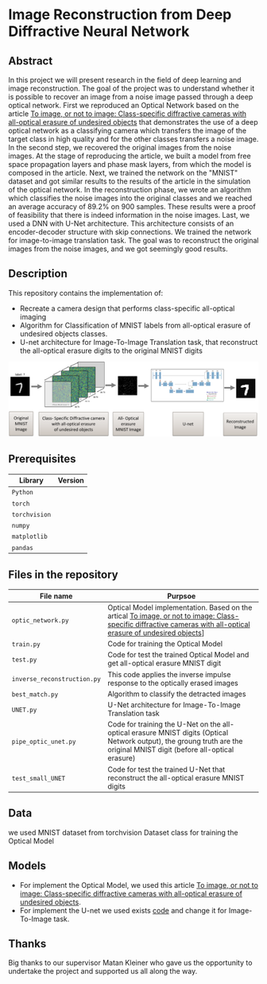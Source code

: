 # Image Reconstruction from Deep Diffractive Neural Network 
## Abstract
In this project we will present research in the field of deep learning and image reconstruction.
The goal of the project was to understand whether it is possible to recover an image from a noise image passed through a deep optical network.
First we reproduced an Optical Network based on the article [To image, or not to image: Class-specific diffractive cameras with all-optical erasure of undesired objects](https://arxiv.org/abs/2205.13122) that demonstrates the use of a deep optical network as a classifying camera which transfers the image of the target class in high quality and for the other classes transfers a noise image.
In the second step, we recovered the original images from the noise images.
At the stage of reproducing the article, we built a model from free space propagation layers and phase mask layers, from which the model is composed in the article.
Next, we trained the network on the "MNIST" dataset and got similar results to the results of the article in the simulation of the optical network.
In the reconstruction phase, we wrote an algorithm which classifies the noise images into the original classes and we reached an average accuracy of 89.2% on 900 samples.
These results were a proof of feasibility that there is indeed information in the noise images. Last, we used a DNN with U-Net architecture.
This architecture consists of an encoder-decoder structure with skip connections.
We trained the network for image-to-image translation task.
The goal was to reconstruct the original images from the noise images, and we got seemingly good results.

## Description
This repository contains the implementation of:
* Recreate a camera design that performs class-specific all-optical imaging
* Algorithm for Classification of MNIST labels from all-optical erasure of undesired objects classes.
* U-net architecture for Image-To-Image Translation task, that reconstruct the all-optical erasure digits to the original MNIST digits

![project_diagram.png](project_diagram.png)



## Prerequisites
| Library       | Version |
|---------------|----|
| `Python`      |  |
| `torch`       | |
| `torchvision` |  |
| `numpy`       |  |
| `matplotlib`  | |
| `pandas `      ||


## Files in the repository

| File name                                                     | Purpsoe                                                                                                                                                                                             |
|---------------------------------------------------------------|-----------------------------------------------------------------------------------------------------------------------------------------------------------------------------------------------------|
| `optic_network.py`                                            | Optical Model implementation. Based on the artical [To image, or not to image: Class-specific diffractive cameras with all-optical erasure of undesired objects](https://arxiv.org/abs/2205.13122)] |
| `train.py  `                                                  | Code for training the Optical Model                                                                                                                                                                 |
| `test.py`                                                     | Code for test the trained Optical Model and get all-optical erasure MNIST digit                                                                                                                     |
| `inverse_reconstruction.py`                                   | This code applies the inverse impulse response to the optically erased images                                                                                                                       |
| `best_match.py`                                               | Algorithm to classify the detracted images                                                                                                                                                          |
| `UNET.py`                                                     | U-Net architecture for Image-To-Image Translation task                                                                                                                                              |
| `pipe_optic_unet.py`                                          | Code for training the U-Net on the all-optical erasure MNIST digits (Optical Network output), the groung truth are the original MNIST digit (before all-optical erasure)                            |
| `test_small_UNET`                                             | Code for test the trained U-Net that reconstruct the all-optical erasure MNIST digits                                                                                                               |
                                                                                                                                                    


## Data
we used MNIST dataset from torchvision Dataset class for training the Optical Model

## Models
* For implement the Optical Model, we used this article [To image, or not to image: Class-specific diffractive cameras with all-optical erasure of undesired objects](https://arxiv.org/abs/2205.13122).
* For implement the U-net we used exists [code](https://github.com/nikhilroxtomar/Semantic-Segmentation-Architecture/blob/main/PyTorch/unet.py) and change it for Image-To-Image task.


## Thanks
Big thanks to our supervisor Matan Kleiner who gave us the opportunity to undertake the project and supported us all along the way.

